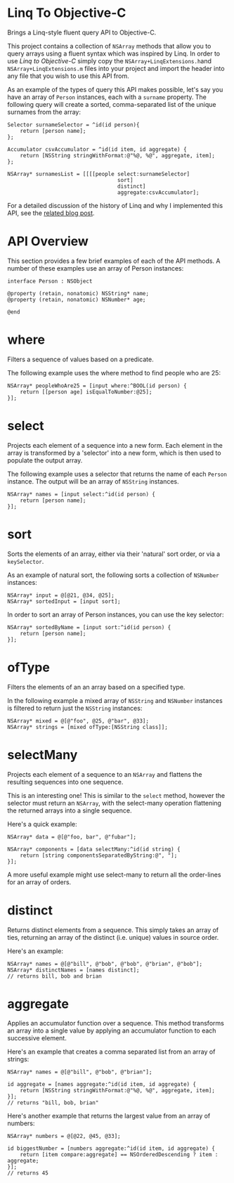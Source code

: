 Linq To Objective-C
================

Brings a Linq-style fluent query API to Objective-C.

This project contains a collection of `NSArray` methods that allow you to query arrays using a fluent syntax which was inspired by Linq. In order to use *Linq to Objective-C* simply copy the `NSArray+LinqExtensions.h`and `NSArray+LinqExtensions.m` files into your project and import the header into any file that you wish to use this API from.

As an example of the types of query this API makes possible, let's say you have an array of `Person` instances, each with a `surname` property. The following query will create a sorted, comma-separated list of the unique surnames from the array:

    Selector surnameSelector = ^id(id person){
        return [person name];
    };
    
    Accumulator csvAccumulator = ^id(id item, id aggregate) {
        return [NSString stringWithFormat:@"%@, %@", aggregate, item];
    };
    
    NSArray* surnamesList = [[[[people select:surnameSelector]
                                       sort]
                                       distinct]
                                       aggregate:csvAccumulator];

For a detailed discussion of the history of Linq and why I implemented this API, see the [related blog post](http://www.scottlogic.co.uk/blog/colin/2013/02/linq-to-objective-c/).

API Overview
==

This section provides a few brief examples of each of the API methods. A number of these examples use an array of Person instances:

	interface Person : NSObject
	
	@property (retain, nonatomic) NSString* name;
	@property (retain, nonatomic) NSNumber* age;
	
	@end

where
=
Filters a sequence of values based on a predicate.

The following example uses the where method to find people who are 25:

    NSArray* peopleWhoAre25 = [input where:^BOOL(id person) {
        return [[person age] isEqualToNumber:@25];
    }];
    
select
=
Projects each element of a sequence into a new form. Each element in the array is transformed by a 'selector' into a new form, which is then used to populate the output array.

The following example uses a selector that returns the name of each `Person` instance. The output will be an array of `NSString` instances.

    NSArray* names = [input select:^id(id person) {
        return [person name];
    }];

sort
=
Sorts the elements of an array, either via their 'natural' sort order, or via a `keySelector`.

As an example of natural sort, the following sorts a collection of `NSNumber` instances: 

    NSArray* input = @[@21, @34, @25];
    NSArray* sortedInput = [input sort];

In order to sort an array of Person instances, you can use the key selector:

    NSArray* sortedByName = [input sort:^id(id person) {
        return [person name];
    }];
    
ofType
=

Filters the elements of an an array based on a specified type.

In the following example a mixed array of `NSString` and `NSNumber` instances is filtered to return just the `NSString` instances:

    NSArray* mixed = @[@"foo", @25, @"bar", @33];    
    NSArray* strings = [mixed ofType:[NSString class]];
    
    
selectMany
=
Projects each element of a sequence to an `NSArray` and flattens the resulting sequences into one sequence.

This is an interesting one! This is similar to the `select` method, however the selector must return an `NSArray`, with the select-many operation flattening the returned arrays into a single sequence.

Here's a quick example:

    NSArray* data = @[@"foo, bar", @"fubar"];
    
    NSArray* components = [data selectMany:^id(id string) {
        return [string componentsSeparatedByString:@", "];
    }];
    
A more useful example might use select-many to return all the order-lines for an array of orders.

distinct
=
Returns distinct elements from a sequence. This simply takes an array of ties, returning an array of the distinct (i.e. unique) values in source order.

Here's an example:

    NSArray* names = @[@"bill", @"bob", @"bob", @"brian", @"bob"];
    NSArray* distinctNames = [names distinct];
    // returns bill, bob and brian
    
aggregate
=
Applies an accumulator function over a sequence. This method transforms an array into a single value by applying an accumulator function to each successive element.

Here's an example that creates a comma separated list from an array of strings:

    NSArray* names = @[@"bill", @"bob", @"brian"];
    
    id aggregate = [names aggregate:^id(id item, id aggregate) {
        return [NSString stringWithFormat:@"%@, %@", aggregate, item];
    }];
    // returns "bill, bob, brian"
    
Here's another example that returns the largest value from an array of numbers:

    NSArray* numbers = @[@22, @45, @33];
    
    id biggestNumber = [numbers aggregate:^id(id item, id aggregate) {
        return [item compare:aggregate] == NSOrderedDescending ? item : aggregate;
    }];
    // returns 45 

